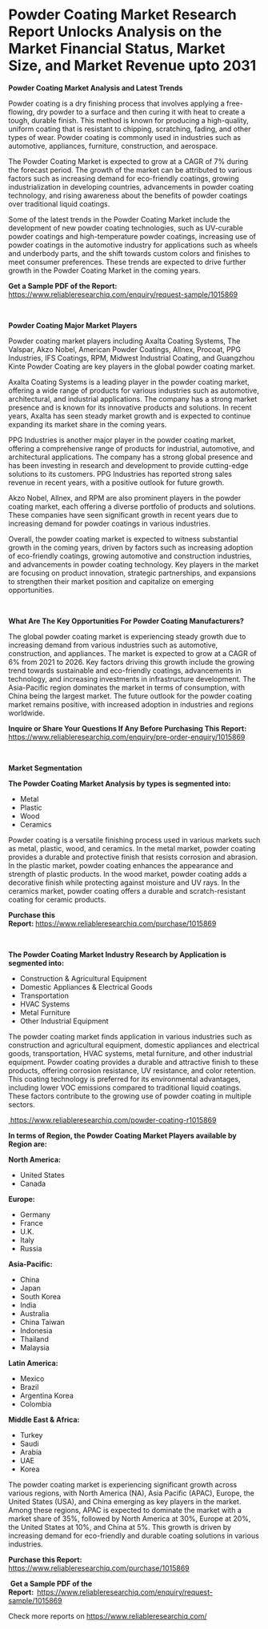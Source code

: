 <p><h1>Powder Coating Market Research Report Unlocks Analysis on the Market Financial Status, Market Size, and Market Revenue upto 2031</h1></p><p><strong>Powder Coating Market Analysis and Latest Trends</strong></p>
<p><p>Powder coating is a dry finishing process that involves applying a free-flowing, dry powder to a surface and then curing it with heat to create a tough, durable finish. This method is known for producing a high-quality, uniform coating that is resistant to chipping, scratching, fading, and other types of wear. Powder coating is commonly used in industries such as automotive, appliances, furniture, construction, and aerospace.</p><p>The Powder Coating Market is expected to grow at a CAGR of 7% during the forecast period. The growth of the market can be attributed to various factors such as increasing demand for eco-friendly coatings, growing industrialization in developing countries, advancements in powder coating technology, and rising awareness about the benefits of powder coatings over traditional liquid coatings. </p><p>Some of the latest trends in the Powder Coating Market include the development of new powder coating technologies, such as UV-curable powder coatings and high-temperature powder coatings, increasing use of powder coatings in the automotive industry for applications such as wheels and underbody parts, and the shift towards custom colors and finishes to meet consumer preferences. These trends are expected to drive further growth in the Powder Coating Market in the coming years.</p></p>
<p><strong>Get a Sample PDF of the Report:&nbsp;</strong> <a href="https://www.reliableresearchiq.com/enquiry/request-sample/1015869">https://www.reliableresearchiq.com/enquiry/request-sample/1015869</a></p>
<p>&nbsp;</p>
<p><strong>Powder Coating Major Market Players</strong></p>
<p><p>Powder coating market players including Axalta Coating Systems, The Valspar, Akzo Nobel, American Powder Coatings, Allnex, Procoat, PPG Industries, IFS Coatings, RPM, Midwest Industrial Coating, and Guangzhou Kinte Powder Coating are key players in the global powder coating market.</p><p>Axalta Coating Systems is a leading player in the powder coating market, offering a wide range of products for various industries such as automotive, architectural, and industrial applications. The company has a strong market presence and is known for its innovative products and solutions. In recent years, Axalta has seen steady market growth and is expected to continue expanding its market share in the coming years.</p><p>PPG Industries is another major player in the powder coating market, offering a comprehensive range of products for industrial, automotive, and architectural applications. The company has a strong global presence and has been investing in research and development to provide cutting-edge solutions to its customers. PPG Industries has reported strong sales revenue in recent years, with a positive outlook for future growth.</p><p>Akzo Nobel, Allnex, and RPM are also prominent players in the powder coating market, each offering a diverse portfolio of products and solutions. These companies have seen significant growth in recent years due to increasing demand for powder coatings in various industries.</p><p>Overall, the powder coating market is expected to witness substantial growth in the coming years, driven by factors such as increasing adoption of eco-friendly coatings, growing automotive and construction industries, and advancements in powder coating technology. Key players in the market are focusing on product innovation, strategic partnerships, and expansions to strengthen their market position and capitalize on emerging opportunities.</p></p>
<p>&nbsp;</p>
<p><strong>What Are The Key Opportunities For Powder Coating Manufacturers?</strong></p>
<p><p>The global powder coating market is experiencing steady growth due to increasing demand from various industries such as automotive, construction, and appliances. The market is expected to grow at a CAGR of 6% from 2021 to 2026. Key factors driving this growth include the growing trend towards sustainable and eco-friendly coatings, advancements in technology, and increasing investments in infrastructure development. The Asia-Pacific region dominates the market in terms of consumption, with China being the largest market. The future outlook for the powder coating market remains positive, with increased adoption in industries and regions worldwide.</p></p>
<p><strong>Inquire or Share Your Questions If Any Before Purchasing This Report:</strong> <a href="https://www.reliableresearchiq.com/enquiry/pre-order-enquiry/1015869">https://www.reliableresearchiq.com/enquiry/pre-order-enquiry/1015869</a></p>
<p>&nbsp;</p>
<p><strong>Market Segmentation</strong></p>
<p><strong>The Powder Coating Market Analysis by types is segmented into:</strong></p>
<p><ul><li>Metal</li><li>Plastic</li><li>Wood</li><li>Ceramics</li></ul></p>
<p><p>Powder coating is a versatile finishing process used in various markets such as metal, plastic, wood, and ceramics. In the metal market, powder coating provides a durable and protective finish that resists corrosion and abrasion. In the plastic market, powder coating enhances the appearance and strength of plastic products. In the wood market, powder coating adds a decorative finish while protecting against moisture and UV rays. In the ceramics market, powder coating offers a durable and scratch-resistant coating for ceramic products.</p></p>
<p><strong>Purchase this Report:&nbsp;</strong><a href="https://www.reliableresearchiq.com/purchase/1015869">https://www.reliableresearchiq.com/purchase/1015869</a></p>
<p>&nbsp;</p>
<p><strong>The Powder Coating Market Industry Research by Application is segmented into:</strong></p>
<p><ul><li>Construction & Agricultural Equipment</li><li>Domestic Appliances & Electrical Goods</li><li>Transportation</li><li>HVAC Systems</li><li>Metal Furniture</li><li>Other Industrial Equipment</li></ul></p>
<p><p>The powder coating market finds application in various industries such as construction and agricultural equipment, domestic appliances and electrical goods, transportation, HVAC systems, metal furniture, and other industrial equipment. Powder coating provides a durable and attractive finish to these products, offering corrosion resistance, UV resistance, and color retention. This coating technology is preferred for its environmental advantages, including lower VOC emissions compared to traditional liquid coatings. These factors contribute to the growing use of powder coating in multiple sectors.</p></p>
<p><a href="https://www.reliableresearchiq.com/powder-coating-r1015869">&nbsp;https://www.reliableresearchiq.com/powder-coating-r1015869</a></p>
<p><strong>In terms of Region, the Powder Coating Market Players available by Region are:</strong></p>
<p>
    <p> <strong> North America: </strong>
        <ul>
            <li>United States</li>
            <li>Canada</li>
        </ul>
        </p> 
    <p> <strong> Europe: </strong>
        <ul>
            <li>Germany</li>
            <li>France</li>
            <li>U.K.</li>
            <li>Italy</li>
            <li>Russia</li>
        </ul>
        </p> 
    <p> <strong> Asia-Pacific: </strong>
        <ul>
            <li>China</li>
            <li>Japan</li>
            <li>South Korea</li>
            <li>India</li>
            <li>Australia</li>
            <li>China Taiwan</li>
            <li>Indonesia</li>
            <li>Thailand</li>
            <li>Malaysia</li>
        </ul>
        </p> 
    <p> <strong> Latin America: </strong>
        <ul>
            <li>Mexico</li>
            <li>Brazil</li>
            <li>Argentina Korea</li>
            <li>Colombia</li>
        </ul>
        </p> 
    <p> <strong> Middle East & Africa: </strong>
        <ul>
            <li>Turkey</li>
            <li>Saudi</li>
            <li>Arabia</li>
            <li>UAE</li>
            <li>Korea</li>
        </ul>
    </p>
    </p>
<p><p>The powder coating market is experiencing significant growth across various regions, with North America (NA), Asia Pacific (APAC), Europe, the United States (USA), and China emerging as key players in the market. Among these regions, APAC is expected to dominate the market with a market share of 35%, followed by North America at 30%, Europe at 20%, the United States at 10%, and China at 5%. This growth is driven by increasing demand for eco-friendly and durable coating solutions in various industries.</p></p>
<p><strong>Purchase this Report: </strong><a href="https://www.reliableresearchiq.com/purchase/1015869">https://www.reliableresearchiq.com/purchase/1015869</a></p>
<p>&nbsp;<strong>Get a Sample PDF of the Report:&nbsp;&nbsp;</strong><a href="https://www.reliableresearchiq.com/enquiry/request-sample/1015869">https://www.reliableresearchiq.com/enquiry/request-sample/1015869</a></p>
<p><strong></strong></p>
<p>Check more reports on <a href="https://www.reliableresearchiq.com/">https://www.reliableresearchiq.com/</a></p>